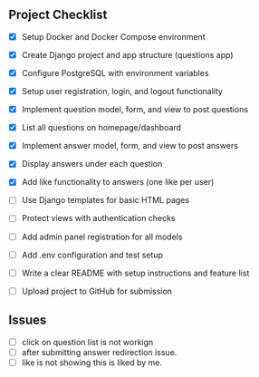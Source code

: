 ## Project Checklist

- [x] Setup Docker and Docker Compose environment
- [x] Create Django project and app structure (questions app)
- [x] Configure PostgreSQL with environment variables
- [x] Setup user registration, login, and logout functionality
- [x] Implement question model, form, and view to post questions
- [x] List all questions on homepage/dashboard
- [x] Implement answer model, form, and view to post answers
- [x] Display answers under each question
- [x] Add like functionality to answers (one like per user)
- [ ] Use Django templates for basic HTML pages
- [ ] Protect views with authentication checks
- [ ] Add admin panel registration for all models
- [ ] Add .env configuration and test setup
- [ ] Write a clear README with setup instructions and feature list
- [ ] Upload project to GitHub for submission


## Issues
- [ ] click on question list is not workign
- [ ] after submitting answer redirection issue.
- [ ] like is not showing this is liked by me.